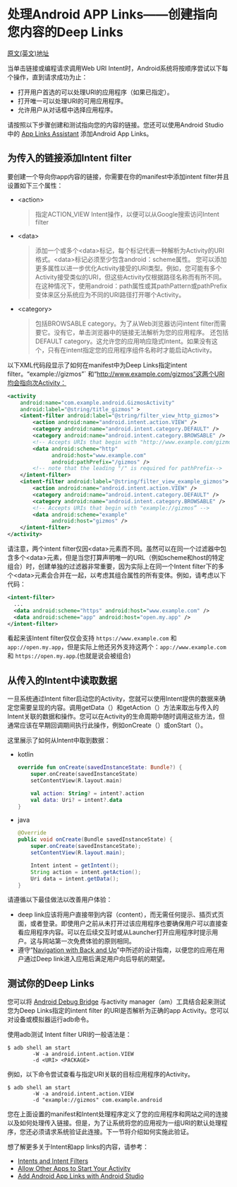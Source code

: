 # 处理Android APP Links——创建指向您内容的Deep Links

[原文(英文)地址](https://developer.android.com/training/app-links/deep-linking)

当单击链接或编程请求调用Web URI Intent时，Android系统将按顺序尝试以下每个操作，直到请求成功为止：

- 打开用户首选的可以处理URI的应用程序（如果已指定）。
- 打开唯一可以处理URI的可用应用程序。
- 允许用户从对话框中选择应用程序。

请按照以下步骤创建和测试指向您的内容的链接。您还可以使用Android Studio中的 [App Links Assistant](https://developer.android.com/studio/write/app-link-indexing.html?hl=zh-cn) 添加Android App Links。

## 为传入的链接添加Intent filter

要创建一个导向你app内容的链接，你需要在你的manifest中添加intent filter并且设置如下三个属性：

- <action\>

  > 指定ACTION_VIEW Intent操作，以便可以从Google搜索访问Intent filter

- <data\>

  > 添加一个或多个<data\>标记，每个标记代表一种解析为Activity的URI格式。<data\>标记必须至少包含android：scheme属性。
  > 您可以添加更多属性以进一步优化Activity接受的URI类型。例如，您可能有多个Activity接受类似的URI，但这些Activity仅根据路径名称而有所不同。在这种情况下，使用android：path属性或其pathPattern或pathPrefix变体来区分系统应为不同的URI路径打开哪个Activity。

- <category\>

  > 包括BROWSABLE category。为了从Web浏览器访问intent filter而需要它。没有它，单击浏览器中的链接无法解析为您的应用程序。
  > 还包括DEFAULT category。这允许您的应用响应隐式Intent。如果没有这个，只有在intent指定您的应用程序组件名称时才能启动Activity。

以下XML代码段显示了如何在manifest中为Deep Links指定intent filter。“example://gizmos”` 和“http://www.example.com/gizmos”这两个URI均会指向次Activity：

```xml
<activity
    android:name="com.example.android.GizmosActivity"
    android:label="@string/title_gizmos" >
    <intent-filter android:label="@string/filter_view_http_gizmos">
        <action android:name="android.intent.action.VIEW" />
        <category android:name="android.intent.category.DEFAULT" />
        <category android:name="android.intent.category.BROWSABLE" />
        <!-- Accepts URIs that begin with "http://www.example.com/gizmos” -->
        <data android:scheme="http"
              android:host="www.example.com"
              android:pathPrefix="/gizmos" />
        <!-- note that the leading "/" is required for pathPrefix-->
    </intent-filter>
    <intent-filter android:label="@string/filter_view_example_gizmos">
        <action android:name="android.intent.action.VIEW" />
        <category android:name="android.intent.category.DEFAULT" />
        <category android:name="android.intent.category.BROWSABLE" />
        <!-- Accepts URIs that begin with "example://gizmos” -->
        <data android:scheme="example"
              android:host="gizmos" />
    </intent-filter>
</activity>
```

请注意，两个intent filter仅因<data\>元素而不同。虽然可以在同一个过滤器中包含多个<data\>元素，但是当您打算声明唯一的URL（例如scheme和host的特定组合）时，创建单独的过滤器非常重要，因为实际上在同一个Intent filter下的多个<data\>元素会合并在一起，以考虑其组合属性的所有变体。例如，请考虑以下代码：

```xml
<intent-filter>
  ...
  <data android:scheme="https" android:host="www.example.com" />
  <data android:scheme="app" android:host="open.my.app" />
</intent-filter>
```

看起来该Intent filter仅仅会支持 `https://www.example.com` 和`app://open.my.app`，但是实际上他还另外支持这两个：`app://www.example.com` 和 `https://open.my.app`.(也就是说会被组合)

## 从传入的Intent中读取数据

一旦系统通过Intent filter启动您的Activity，您就可以使用Intent提供的数据来确定您需要呈现的内容。调用getData（）和getAction（）方法来取出与传入的Intent关联的数据和操作。您可以在Activity的生命周期中随时调用这些方法，但通常应该在早期回调期间执行此操作，例如onCreate（）或onStart（）。

这里展示了如何从Intent中取到数据：

- kotlin

  ```kotlin
  override fun onCreate(savedInstanceState: Bundle?) {
      super.onCreate(savedInstanceState)
      setContentView(R.layout.main)
  
      val action: String? = intent?.action
      val data: Uri? = intent?.data
  }
  ```

- java

  ```java
  @Override
  public void onCreate(Bundle savedInstanceState) {
      super.onCreate(savedInstanceState);
      setContentView(R.layout.main);
  
      Intent intent = getIntent();
      String action = intent.getAction();
      Uri data = intent.getData();
  }
  ```

请遵循以下最佳做法以改善用户体验：

- deep link应该将用户直接带到内容（content），而无需任何提示、插页式页面，或者登录。即使用户之前从未打开过该应用程序也要确保用户可以直接查看应用程序内容。可以在后续交互时或从Launcher打开应用程序时提示用户。这与网站第一次免费体验的原则相同。
- 遵守“[Navigation with Back and Up](https://developer.android.com/design/patterns/navigation.html?hl=zh-cn)”中所述的设计指南，以便您的应用在用户通过Deep link进入应用后满足用户向后导航的期望。

## 测试你的Deep Links

您可以将 [Android Debug Bridge](https://developer.android.com/tools/help/adb.html?hl=zh-cn) 与activity manager（am）工具结合起来测试您为Deep Links指定的intent filter 的URI是否解析为正确的app Activity。您可以对设备或模拟器运行adb命令。

使用adb测试  Intent filter URI的一般语法是：

```shell
$ adb shell am start
        -W -a android.intent.action.VIEW
        -d <URI> <PACKAGE>
```

例如，以下命令尝试查看与指定URI关联的目标应用程序的Activity。

```shell
$ adb shell am start
        -W -a android.intent.action.VIEW
        -d "example://gizmos" com.example.android
```

您在上面设置的manifest和Intent处理程序定义了您的应用程序和网站之间的连接以及如何处理传入链接。但是，为了让系统将您的应用视为一组URI的默认处理程序，您还必须请求系统验证此连接。下一节将介绍如何实施此验证。

想了解更多关于Intent和app links的内容，请参考：

- [Intents and Intent Filters](https://developer.android.com/guide/components/intents-filters.html?hl=zh-cn)
- [Allow Other Apps to Start Your Activity](https://developer.android.com/training/basics/intents/filters.html?hl=zh-cn)
- [Add Android App Links with Android Studio](https://developer.android.com/studio/write/app-link-indexing.html?hl=zh-cn)